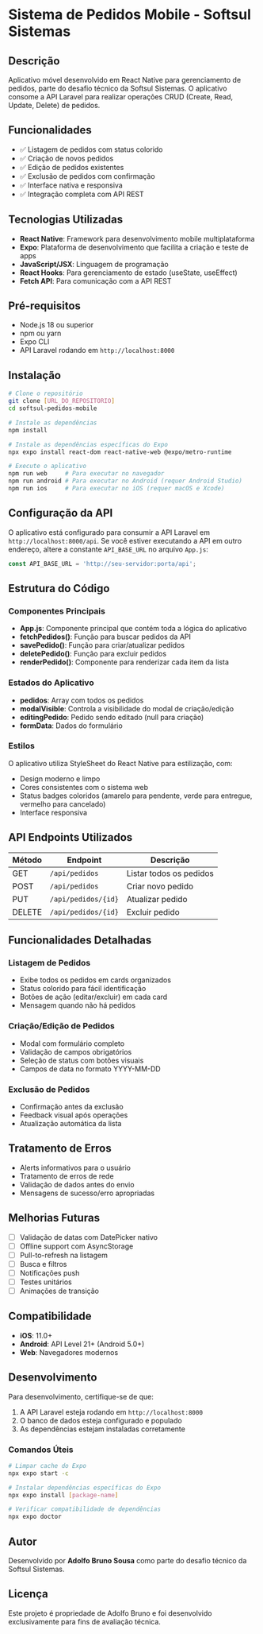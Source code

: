 # Sistema de Pedidos Mobile - Softsul Sistemas

## Descrição

Aplicativo móvel desenvolvido em React Native para gerenciamento de pedidos, parte do desafio técnico da Softsul Sistemas. O aplicativo consome a API Laravel para realizar operações CRUD (Create, Read, Update, Delete) de pedidos.

## Funcionalidades

- ✅ Listagem de pedidos com status colorido
- ✅ Criação de novos pedidos
- ✅ Edição de pedidos existentes
- ✅ Exclusão de pedidos com confirmação
- ✅ Interface nativa e responsiva
- ✅ Integração completa com API REST

## Tecnologias Utilizadas

- **React Native**: Framework para desenvolvimento mobile multiplataforma
- **Expo**: Plataforma de desenvolvimento que facilita a criação e teste de apps
- **JavaScript/JSX**: Linguagem de programação
- **React Hooks**: Para gerenciamento de estado (useState, useEffect)
- **Fetch API**: Para comunicação com a API REST

## Pré-requisitos

- Node.js 18 ou superior
- npm ou yarn
- Expo CLI
- API Laravel rodando em `http://localhost:8000`

## Instalação

```bash
# Clone o repositório
git clone [URL_DO_REPOSITORIO]
cd softsul-pedidos-mobile

# Instale as dependências
npm install

# Instale as dependências específicas do Expo
npx expo install react-dom react-native-web @expo/metro-runtime

# Execute o aplicativo
npm run web     # Para executar no navegador
npm run android # Para executar no Android (requer Android Studio)
npm run ios     # Para executar no iOS (requer macOS e Xcode)
```

## Configuração da API

O aplicativo está configurado para consumir a API Laravel em `http://localhost:8000/api`. Se você estiver executando a API em outro endereço, altere a constante `API_BASE_URL` no arquivo `App.js`:

```javascript
const API_BASE_URL = 'http://seu-servidor:porta/api';
```

## Estrutura do Código

### Componentes Principais

- **App.js**: Componente principal que contém toda a lógica do aplicativo
- **fetchPedidos()**: Função para buscar pedidos da API
- **savePedido()**: Função para criar/atualizar pedidos
- **deletePedido()**: Função para excluir pedidos
- **renderPedido()**: Componente para renderizar cada item da lista

### Estados do Aplicativo

- **pedidos**: Array com todos os pedidos
- **modalVisible**: Controla a visibilidade do modal de criação/edição
- **editingPedido**: Pedido sendo editado (null para criação)
- **formData**: Dados do formulário

### Estilos

O aplicativo utiliza StyleSheet do React Native para estilização, com:
- Design moderno e limpo
- Cores consistentes com o sistema web
- Status badges coloridos (amarelo para pendente, verde para entregue, vermelho para cancelado)
- Interface responsiva

## API Endpoints Utilizados

| Método | Endpoint | Descrição |
|--------|----------|-----------|
| GET | `/api/pedidos` | Listar todos os pedidos |
| POST | `/api/pedidos` | Criar novo pedido |
| PUT | `/api/pedidos/{id}` | Atualizar pedido |
| DELETE | `/api/pedidos/{id}` | Excluir pedido |

## Funcionalidades Detalhadas

### Listagem de Pedidos
- Exibe todos os pedidos em cards organizados
- Status colorido para fácil identificação
- Botões de ação (editar/excluir) em cada card
- Mensagem quando não há pedidos

### Criação/Edição de Pedidos
- Modal com formulário completo
- Validação de campos obrigatórios
- Seleção de status com botões visuais
- Campos de data no formato YYYY-MM-DD

### Exclusão de Pedidos
- Confirmação antes da exclusão
- Feedback visual após operações
- Atualização automática da lista

## Tratamento de Erros

- Alerts informativos para o usuário
- Tratamento de erros de rede
- Validação de dados antes do envio
- Mensagens de sucesso/erro apropriadas

## Melhorias Futuras

- [ ] Validação de datas com DatePicker nativo
- [ ] Offline support com AsyncStorage
- [ ] Pull-to-refresh na listagem
- [ ] Busca e filtros
- [ ] Notificações push
- [ ] Testes unitários
- [ ] Animações de transição

## Compatibilidade

- **iOS**: 11.0+
- **Android**: API Level 21+ (Android 5.0+)
- **Web**: Navegadores modernos

## Desenvolvimento

Para desenvolvimento, certifique-se de que:

1. A API Laravel esteja rodando em `http://localhost:8000`
2. O banco de dados esteja configurado e populado
3. As dependências estejam instaladas corretamente

### Comandos Úteis

```bash
# Limpar cache do Expo
npx expo start -c

# Instalar dependências específicas do Expo
npx expo install [package-name]

# Verificar compatibilidade de dependências
npx expo doctor
```

## Autor

Desenvolvido por **Adolfo Bruno Sousa** como parte do desafio técnico da Softsul Sistemas.

## Licença

Este projeto é propriedade de Adolfo Bruno e foi desenvolvido exclusivamente para fins de avaliação técnica.

